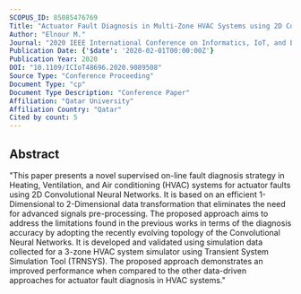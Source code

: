 ```yaml
---
SCOPUS_ID: 85085476769
Title: "Actuator Fault Diagnosis in Multi-Zone HVAC Systems using 2D Convolutional Neural Networks"
Author: "Elnour M."
Journal: "2020 IEEE International Conference on Informatics, IoT, and Enabling Technologies, ICIoT 2020"
Publication Date: {'$date': '2020-02-01T00:00:00Z'}
Publication Year: 2020
DOI: "10.1109/ICIoT48696.2020.9089508"
Source Type: "Conference Proceeding"
Document Type: "cp"
Document Type Description: "Conference Paper"
Affiliation: "Qatar University"
Affiliation Country: "Qatar"
Cited by count: 5
---
```


## Abstract
"This paper presents a novel supervised on-line fault diagnosis strategy in Heating, Ventilation, and Air conditioning (HVAC) systems for actuator faults using 2D Convolutional Neural Networks. It is based on an efficient 1-Dimensional to 2-Dimensional data transformation that eliminates the need for advanced signals pre-processing. The proposed approach aims to address the limitations found in the previous works in terms of the diagnosis accuracy by adopting the recently evolving topology of the Convolutional Neural Networks. It is developed and validated using simulation data collected for a 3-zone HVAC system simulator using Transient System Simulation Tool (TRNSYS). The proposed approach demonstrates an improved performance when compared to the other data-driven approaches for actuator fault diagnosis in HVAC systems."
